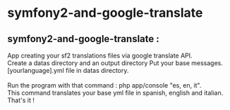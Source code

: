 symfony2-and-google-translate
=============================

<h2>symfony2-and-google-translate :</h2>
App creating your sf2 translations files via google translate API.
<br/>
Create a datas directory and an output directory
Put your base messages.[yourlanguage].yml file in datas directory.<br/>
<br/>
Run the program with that command : php app/console "es, en, it".

<br/>
This command translates your base yml file in spanish, english and italian.
<br/>
That's it !
